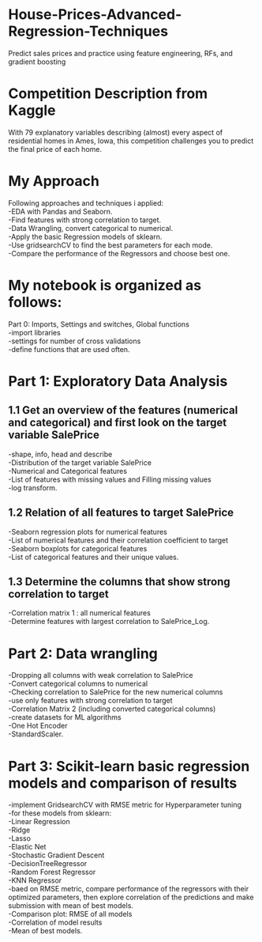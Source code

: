# House-Prices-Advanced-Regression-Techniques
Predict sales prices and practice using feature engineering, RFs, and gradient boosting
# Competition Description from Kaggle
With 79 explanatory variables describing (almost) every aspect of residential homes in Ames, Iowa, this competition challenges you to predict the final price of each home.
# My Approach
Following approaches and techniques i applied:\
-EDA with Pandas and Seaborn.<br/>
-Find features with strong correlation to target.<br/>
-Data Wrangling, convert categorical to numerical.\
-Apply the basic Regression models of sklearn.\
-Use gridsearchCV to find the best parameters for each mode.\
-Compare the performance of the Regressors and choose best one.

# My notebook is organized as follows:

Part 0: Imports, Settings and switches, Global functions\
-import libraries\
-settings for number of cross validations\
-define functions that are used often.

# Part 1: Exploratory Data Analysis
## 1.1 Get an overview of the features (numerical and categorical) and first look on the target variable SalePrice
-shape, info, head and describe\
-Distribution of the target variable SalePrice\
-Numerical and Categorical features\
-List of features with missing values and Filling missing values\
-log transform.
## 1.2 Relation of all features to target SalePrice
-Seaborn regression plots for numerical features\
-List of numerical features and their correlation coefficient to target\
-Seaborn boxplots for categorical features\
-List of categorical features and their unique values.
## 1.3 Determine the columns that show strong correlation to target
-Correlation matrix 1 : all numerical features\
-Determine features with largest correlation to SalePrice_Log.

# Part 2: Data wrangling
-Dropping all columns with weak correlation to SalePrice\
-Convert categorical columns to numerical\
-Checking correlation to SalePrice for the new numerical columns\
-use only features with strong correlation to target\
-Correlation Matrix 2 (including converted categorical columns)\
-create datasets for ML algorithms\
-One Hot Encoder\
-StandardScaler.

# Part 3: Scikit-learn basic regression models and comparison of results
-implement GridsearchCV with RMSE metric for Hyperparameter tuning\
-for these models from sklearn:\
-Linear Regression\
-Ridge\
-Lasso\
-Elastic Net\
-Stochastic Gradient Descent\
-DecisionTreeRegressor\
-Random Forest Regressor\
-KNN Regressor\
-baed on RMSE metric, compare performance of the regressors with their optimized parameters,
then explore correlation of the predictions and make submission with mean of best models.\
-Comparison plot: RMSE of all models\
-Correlation of model results\
-Mean of best models.
